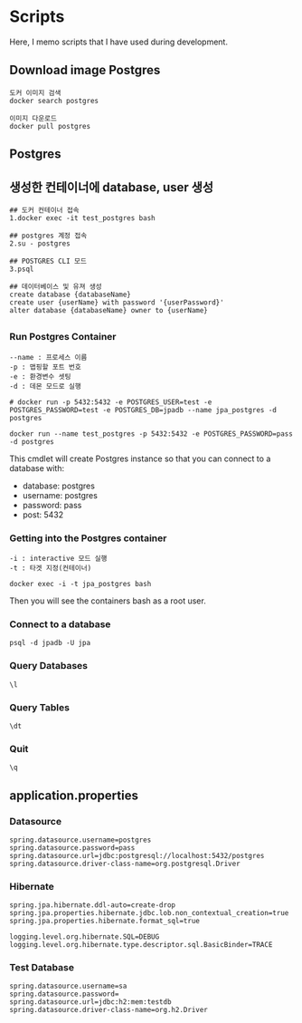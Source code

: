 # Scripts

Here, I memo scripts that I have used during development.

## Download image Postgres 

```
도커 이미지 검색
docker search postgres

이미지 다운로드
docker pull postgres
```

## Postgres 

## 생성한 컨테이너에 database, user 생성
```
## 도커 컨테이너 접속
1.docker exec -it test_postgres bash

## postgres 계정 접속
2.su - postgres

## POSTGRES CLI 모드
3.psql

## 데이터베이스 및 유져 생성
create database {databaseName}
create user {userName} with password '{userPassword}'
alter database {databaseName} owner to {userName}
```
##

### Run Postgres Container

```
--name : 프로세스 이름
-p : 맵핑할 포트 번호
-e : 환경변수 셋팅
-d : 데몬 모드로 실행

# docker run -p 5432:5432 -e POSTGRES_USER=test -e POSTGRES_PASSWORD=test -e POSTGRES_DB=jpadb --name jpa_postgres -d postgres

docker run --name test_postgres -p 5432:5432 -e POSTGRES_PASSWORD=pass -d postgres
```

This cmdlet will create Postgres instance so that you can connect to a database with:
* database: postgres
* username: postgres
* password: pass
* post: 5432

### Getting into the Postgres container

```
-i : interactive 모드 실행
-t : 타겟 지정(컨테이너)

docker exec -i -t jpa_postgres bash
```

Then you will see the containers bash as a root user.

### Connect to a database

```
psql -d jpadb -U jpa
```

### Query Databases

```
\l
```

### Query Tables

```
\dt
```

### Quit

```
\q
```

## application.properties

### Datasource

```
spring.datasource.username=postgres
spring.datasource.password=pass
spring.datasource.url=jdbc:postgresql://localhost:5432/postgres
spring.datasource.driver-class-name=org.postgresql.Driver
```

### Hibernate

```
spring.jpa.hibernate.ddl-auto=create-drop
spring.jpa.properties.hibernate.jdbc.lob.non_contextual_creation=true
spring.jpa.properties.hibernate.format_sql=true

logging.level.org.hibernate.SQL=DEBUG
logging.level.org.hibernate.type.descriptor.sql.BasicBinder=TRACE
```

### Test Database

```
spring.datasource.username=sa
spring.datasource.password=
spring.datasource.url=jdbc:h2:mem:testdb
spring.datasource.driver-class-name=org.h2.Driver
```
